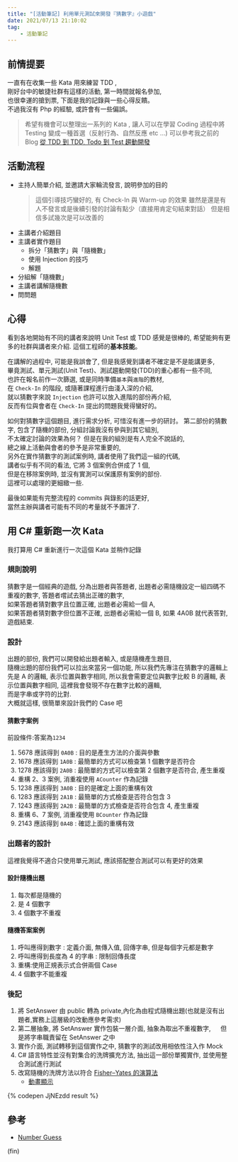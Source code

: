 ```yaml
---
title: "[活動筆記] 利用單元測試來開發『猜數字』小遊戲"
date: 2021/07/13 21:10:02
tag:
    - 活動筆記
---
```

## 前情提要

一直有在收集一些 Kata 用來練習 TDD ,  
剛好台中的敏捷社群有這樣的活動, 第一時間就報名參加,  
也很幸運的搶到票, 下面是我的記錄與一些心得反饋。  
不過我沒有 Php 的經驗, 或許會有一些偏誤。  

> 希望有機會可以整理出一系列的 Kata ,
讓人可以在學習 Coding 過程中將 Testing 變成一種首選（反射行為、自然反應 etc ...)
可以參考我之前的Blog [從 TDD 到 TDD, Todo 到 Test 趨動開發](https://blog.marsen.me/2020/02/26/2020/todo_driven_develop_to_test_driven_develop_1/)

## 活動流程

- 主持人簡單介紹, 並邀請大家輪流發言, 說明參加的目的  
  > 這個引導技巧蠻好的, 有 Check-In 與 Warm-up 的效果
  > 雖然是還是有人不發言或是後續引發的討論有點少（直接用肯定句結束對話）
  > 但是相信多試幾次是可以改善的
- 主講者介紹題目
- 主講者實作題目
  - 拆分「猜數字」與「隨機數」
  - 使用 Injection 的技巧
  - 解題
- 分組解「隨機數」
- 主講者講解隨機數
- 問問題

## 心得

看到各地開始有不同的講者來說明 Unit Test 或 TDD 感覺是很棒的,
希望能夠有更多的社群與講者來介紹. 這個工程師的**基本技能**。

在講解的過程中, 可能是我誤會了, 但是我感覺到講者不確定是不是能講更多,  
畢竟測試、單元測試(Unit Test)、測試趨動開發(TDD)的重心都有一些不同,  
也許在報名前作一次篩選, 或是同時準備`基本`與`進階`的教材,  
在 `Check-In` 的階段, 或隨著課程進行由淺入深的介紹,  
就以猜數字來說 `Injection` 也許可以放入進階的部份再介紹,  
反而有位與會者在 `Check-In` 提出的問題我覺得蠻好的。

如何對猜數字這個題目, 進行需求分析, 可惜沒有進一步的研討。
第二部份的猜數字, 包含了隨機的部份, 分組討論我沒有參與到其它組別,  
不太確定討論的效果為何？ 但是在我的組別是有人完全不說話的,  
總之線上活動與會者的參予是非常重要的,  
另外在實作猜數字的測試案例時, 講者使用了我們這一組的代碼,  
講者似乎有不同的看法, 它將 3 個案例合併成了 1 個,  
但是在移除案例時, 並沒有實測可以保護原有案例的部份.  
這裡可以處理的更細緻一些.  

最後如果能有完整流程的 commits 與錄影的話更好,  
當然主辦與講者可能有不同的考量就不予置評了.

## 用 C# 重新跑一次 Kata

我打算用 C# 重新進行一次這個 Kata 並稍作記錄

### 規則說明

猜數字是一個經典的遊戲, 分為出題者與答題者,
出題者必需隨機設定一組四碼不重複的數字, 答題者嚐試去猜出正確的數字,  
如果答題者猜對數字且位置正確, 出題者必需給一個 A,  
如果答題者猜對數字但位置不正確, 出題者必需給一個 B,
如果 4A0B 就代表答對, 遊戲結束.  

### 設計

出題的部份, 我們可以開發給出題者輸入, 或是隨機產生題目,  
隨機出題的部份我們可以拉出來當另一個功能, 所以我們先專注在猜數字的邏輯上
先是 A 的邏輯, 表示位置與數字相同, 所以我會需要定位與數字比較
B 的邏輯, 表示位置與數字相同, 這裡我會發現不存在數字比較的邏輯,  
而是字串或字符的比對.  
大概就這樣, 很簡單來設計我們的 Case 吧

#### 猜數字案例

前設條件:答案為`1234`

1. 5678 應該得到 `0A0B` : 目的是產生方法的介面與參數
2. 1678 應該得到 `1A0B` : 最簡單的方式可以檢查第 1 個數字是否符合
3. 1278 應該得到 `2A0B` : 最簡單的方式可以檢查第 2 個數字是否符合, 產生重複  
4. 重構 2、3 案例, 消重複使用 `ACounter`  作為記錄
5. 1238 應該得到 `3A0B` : 目的是確定上面的重構有效
6. 1283 應該得到 `2A1B` : 最簡單的方式檢查是否符合包含 3
7. 1243 應該得到 `2A2B` : 最簡單的方式檢查是否符合包含 4, 產生重複
8. 重構 6、7 案例, 消重複使用 `BCounter` 作為記錄
9. 2143 應該得到 `0A4B` : 確認上面的重構有效

### 出題者的設計

這裡我覺得不適合只使用單元測試, 應該搭配整合測試可以有更好的效果

#### 設計隨機出題

1. 每次都是隨機的
2. 是 4 個數字
3. 4 個數字不重複

#### 隨機答案案例

1. 呼叫應得到數字 : 定義介面, 無傳入值, 回傳字串, 但是每個字元都是數字
2. 呼叫應得到長度為 4 的字串 : 限制回傳長度
3. 重構:使用正規表示式合併兩個 Case
4. 4 個數字不能重複

### 後記

1. 將 SetAnswer 由 public 轉為 private,內化為由程式隨機出題(也就是沒有出題者,實務上這層級的改動應參考需求)
2. 第二層抽象, 將 SetAnswer 實作包裝一層介面, 抽象為取出不重複數字, 　
   但是將字串職責留在 SetAnswer 之中
3. 實作介面, 測試轉移到這個實作之中, 猜數字的測試改用相依性注入作 Mock
4. C# 語言特性並沒有對集合的洗牌擴充方法, 抽出這一部份單獨實作, 並使用整合測試進行測試
5. 改寫隨機的洗牌方法以符合 [Fisher–Yates 的演算法](https://en.wikipedia.org/wiki/Fisher%E2%80%93Yates_shuffle)
   - [動畫顯示](https://codepen.io/haoyang/pen/jrvrQq)

{% codepen JjNEzdd result %}

## 參考

- [Number Guess](https://github.com/recca0120/guess-number-20210710)

(fin)
